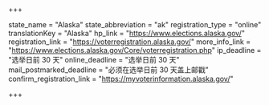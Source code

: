 +++

state_name = "Alaska"
state_abbreviation = "ak"
registration_type = "online"
translationKey = "Alaska"
hp_link = "https://www.elections.alaska.gov/"
registration_link = "https://voterregistration.alaska.gov/"
more_info_link = "https://www.elections.alaska.gov/Core/voterregistration.php"
ip_deadline = "选举日前 30 天"
online_deadline = "选举日前 30 天"
mail_postmarked_deadline = "必须在选举日前 30 天盖上邮戳"
confirm_registration_link = "https://myvoterinformation.alaska.gov/"

+++